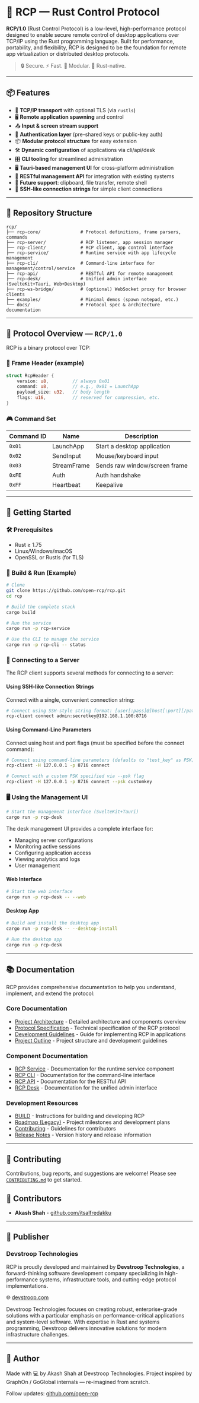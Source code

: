 # 🦀 RCP — Rust Control Protocol

**RCP/1.0** (Rust Control Protocol) is a low-level, high-performance protocol designed to enable secure remote control of desktop applications over TCP/IP using the Rust programming language. Built for performance, portability, and flexibility, RCP is designed to be the foundation for remote app virtualization or distributed desktop protocols.

> 🔒 Secure. ⚡ Fast. 🧩 Modular. 🦀 Rust-native.

---

## 📦 Features

- 🔌 **TCP/IP transport** with optional TLS (via `rustls`)
- 🖥️ **Remote application spawning** and control
- 📤 **Input & screen stream support**
- 🔐 **Authentication layer** (pre-shared keys or public-key auth)
- 📦 **Modular protocol structure** for easy extension
- 🛠️ **Dynamic configuration** of applications via cli/api/desk
- 🎛️ **CLI tooling** for streamlined administration
- 🖥️ **Tauri-based management UI** for cross-platform administration
- 📡 **RESTful management API** for integration with existing systems
- 📁 **Future support**: clipboard, file transfer, remote shell
- 🔗 **SSH-like connection strings** for simple client connections

---

## 📁 Repository Structure

```
rcp/
├── rcp-core/               # Protocol definitions, frame parsers, commands
├── rcp-server/             # RCP listener, app session manager
├── rcp-client/             # RCP client, app control interface
├── rcp-service/            # Runtime service with app lifecycle management
├── rcp-cli/                # Command-line interface for management/control/service
├── rcp-api/                # RESTful API for remote management
├── rcp-desk/               # Unified admin interface (SvelteKit+Tauri, Web+Desktop)
├── rcp-ws-bridge/          # (optional) WebSocket proxy for browser clients
├── examples/               # Minimal demos (spawn notepad, etc.)
└── docs/                   # Protocol spec & architecture documentation
```

---

## 📡 Protocol Overview — `RCP/1.0`

RCP is a binary protocol over TCP:

### 🔧 Frame Header (example)
```rust
struct RcpHeader {
    version: u8,         // always 0x01
    command: u8,         // e.g., 0x01 = LaunchApp
    payload_size: u32,   // body length
    flags: u16,          // reserved for compression, etc.
}
```

### 🎮 Command Set

| Command ID | Name        | Description                   |
| ---------- | ----------- | ----------------------------- |
| `0x01`     | LaunchApp   | Start a desktop application   |
| `0x02`     | SendInput   | Mouse/keyboard input          |
| `0x03`     | StreamFrame | Sends raw window/screen frame |
| `0xFE`     | Auth        | Auth handshake                |
| `0xFF`     | Heartbeat   | Keepalive                     |

---

## 🚀 Getting Started

### 🛠️ Prerequisites

* Rust ≥ 1.75
* Linux/Windows/macOS
* OpenSSL or Rustls (for TLS)

### 🔧 Build & Run (Example)

```bash
# Clone
git clone https://github.com/open-rcp/rcp.git
cd rcp

# Build the complete stack
cargo build

# Run the service
cargo run -p rcp-service

# Use the CLI to manage the service
cargo run -p rcp-cli -- status
```

### 🔌 Connecting to a Server

The RCP client supports several methods for connecting to a server:

#### Using SSH-like Connection Strings

Connect with a single, convenient connection string:

```bash
# Connect using SSH-style string format: [user[:pass]@]host[:port][/path]
rcp-client connect admin:secretkey@192.168.1.100:8716
```

#### Using Command-Line Parameters

Connect using host and port flags (must be specified before the connect command):

```bash
# Connect using command-line parameters (defaults to "test_key" as PSK)
rcp-client -H 127.0.0.1 -p 8716 connect

# Connect with a custom PSK specified via --psk flag
rcp-client -H 127.0.0.1 -p 8716 connect --psk customkey
```

### 🖥️ Using the Management UI

```bash
# Start the management interface (SvelteKit+Tauri)
cargo run -p rcp-desk
```

The desk management UI provides a complete interface for:
- Managing server configurations
- Monitoring active sessions
- Configuring application access
- Viewing analytics and logs
- User management

#### Web Interface

```bash
# Start the web interface
cargo run -p rcp-desk -- --web
```

#### Desktop App

```bash
# Build and install the desktop app
cargo run -p rcp-desk -- --desktop-install

# Run the desktop app
cargo run -p rcp-desk
```

---

## 📚 Documentation

RCP provides comprehensive documentation to help you understand, implement, and extend the protocol:

### Core Documentation
- [Project Architecture](docs/architecture.md) - Detailed architecture and components overview
- [Protocol Specification](docs/protocol-specification.md) - Technical specification of the RCP protocol
- [Development Guidelines](docs/development-guidelines.md) - Guide for implementing RCP in applications
- [Project Outline](docs/project-outline.md) - Project structure and development guidelines

### Component Documentation
- [RCP Service](docs/rcp-service.md) - Documentation for the runtime service component
- [RCP CLI](docs/rcp-cli.md) - Documentation for the command-line interface
- [RCP API](docs/rcp-api.md) - Documentation for the RESTful API
- [RCP Desk](docs/rcp-desk.md) - Documentation for the unified admin interface

### Development Resources
- [BUILD](BUILD.md) - Instructions for building and developing RCP
- [Roadmap (Legacy)](docs/roadmap-legacy.md) - Project milestones and development plans
- [Contributing](CONTRIBUTING.md) - Guidelines for contributors
- [Release Notes](RELEASE.md) - Version history and release information

---

## 🤝 Contributing

Contributions, bug reports, and suggestions are welcome!
Please see [`CONTRIBUTING.md`](./CONTRIBUTING.md) to get started.

## 👥 Contributors

- **Akash Shah** - [github.com/itsalfredakku](https://github.com/itsalfredakku)

---

## 🏢 Publisher

### Devstroop Technologies

RCP is proudly developed and maintained by **Devstroop Technologies**, a forward-thinking software development company specializing in high-performance systems, infrastructure tools, and cutting-edge protocol implementations.

🌐 [devstroop.com](https://devstroop.com)

Devstroop Technologies focuses on creating robust, enterprise-grade solutions with a particular emphasis on performance-critical applications and system-level software. With expertise in Rust and systems programming, Devstroop delivers innovative solutions for modern infrastructure challenges.

---

## 🧠 Author

Made with 💻 by Akash Shah at Devstroop Technologies.
Project inspired by GraphOn / GoGlobal internals — re-imagined from scratch.

Follow updates: [github.com/open-rcp](https://github.com/open-rcp)
